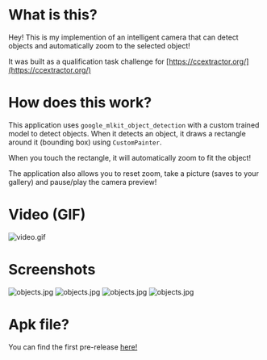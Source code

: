 # What is this?
Hey! This is my implemention of an intelligent camera that can detect objects and automatically zoom to the selected object!

It was built as a qualification task challenge for [https://ccextractor.org/](https://ccextractor.org/)

# How does this work?

This application uses `google_mlkit_object_detection` with a custom trained model to detect objects. When it detects an object, it draws a rectangle around it (bounding box) using `CustomPainter`.

When you touch the rectangle, it will automatically zoom to fit the object!

The application also allows you to reset zoom, take a picture (saves to your gallery) and pause/play the camera preview!

# Video (GIF)

![video.gif](https://github.com/MarkisDev/intellicam/blob/main/screenshots/video.gif)

# Screenshots 

![objects.jpg](https://github.com/MarkisDev/intellicam/blob/main/screenshots/1.jpg)
![objects.jpg](https://github.com/MarkisDev/intellicam/blob/main/screenshots/2.jpg)
![objects.jpg](https://github.com/MarkisDev/intellicam/blob/main/screenshots/3.jpg)
![objects.jpg](https://github.com/MarkisDev/intellicam/blob/main/screenshots/4.jpg)



# Apk file?
You can find the first pre-release [here!](https://github.com/MarkisDev/caninecam/releases/tag/release)

